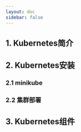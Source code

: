 ```yaml
---
layout: doc
sidebar: false
---
```


## 1. Kubernetes简介

## 2. Kubernetes安装

### 2.1 minikube

### 2.2 集群部署

## 3. Kubernetes组件